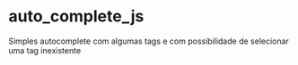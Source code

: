 # auto_complete_js
Simples autocomplete com algumas tags e com possibilidade de selecionar uma tag inexistente
